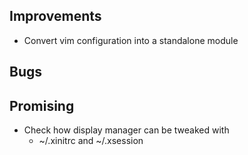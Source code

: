 ## Improvements
- Convert vim configuration into a standalone module

## Bugs

## Promising
 - Check how display manager can be tweaked with
    * ~/.xinitrc and ~/.xsession
